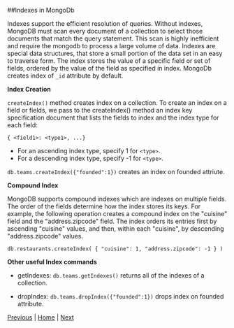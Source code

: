 ##Indexes in MongoDb

Indexes support the efficient resolution of queries. Without indexes, MongoDB must scan every document of a collection to select those documents that match the query statement. This scan is highly inefficient and require the mongodb to process a large volume of data. Indexes are special data structures, that store a small portion of the data set in an easy to traverse form. The index stores the value of a specific field or set of fields, ordered by the value of the field as specified in index. MongoDb creates index of `_id` attribute by default.

__Index Creation__

`createIndex()` method creates index on a collection. To create an index on a field or fields, we pass to the createIndex() method an index key specification document that lists the fields to index and the index type for each field:

`{ <field1>: <type1>, ...}`

* For an ascending index type, specify 1 for `<type>`.
* For a descending index type, specify -1 for `<type>`.

`db.teams.createIndex({"founded":1})` creates an index on founded attriute.


__Compound Index__

MongoDB supports compound indexes which are indexes on multiple fields. The order of the fields determine how the index stores its keys. For example, the following operation creates a compound index on the "cuisine" field and the "address.zipcode" field. The index orders its entries first by ascending "cuisine" values, and then, within each "cuisine", by descending "address.zipcode" values.

`db.restaurants.createIndex( { "cuisine": 1, "address.zipcode": -1 } )`

__Other useful Index commands__

* getIndexes: `db.teams.getIndexes()` returns all of the indexes of a collection.

* dropIndex: `db.teams.dropIndex({"founded":1})` drops index on founded attribute. 


[Previous](https://github.com/joed7/MongoDb/blob/master/pymongo.md)  |  [Home](https://github.com/joed7/MongoDb/blob/master/home.md)  |  [Next](https://github.com/joed7/MongoDb/blob/master/sharding.md)